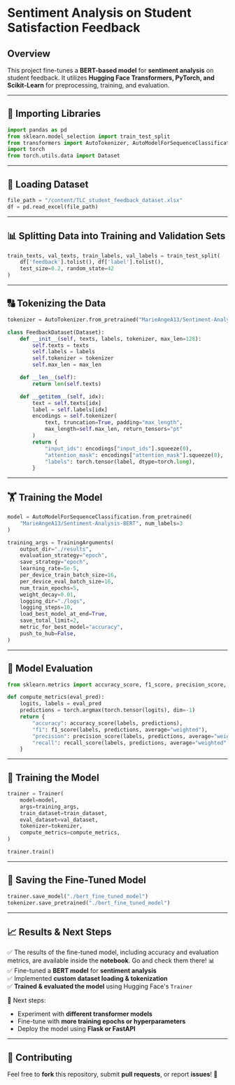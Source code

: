 # **Sentiment Analysis on Student Satisfaction Feedback**

## **Overview**  
This project fine-tunes a **BERT-based model** for **sentiment analysis** on student feedback. It utilizes **Hugging Face Transformers, PyTorch, and Scikit-Learn** for preprocessing, training, and evaluation.

---

## **📌 Importing Libraries**  

```python
import pandas as pd
from sklearn.model_selection import train_test_split
from transformers import AutoTokenizer, AutoModelForSequenceClassification, Trainer, TrainingArguments
import torch
from torch.utils.data import Dataset
```

---

## **📂 Loading Dataset**  

```python
file_path = "/content/TLC_student_feedback_dataset.xlsx"
df = pd.read_excel(file_path)
```

---

## **📊 Splitting Data into Training and Validation Sets**  

```python
train_texts, val_texts, train_labels, val_labels = train_test_split(
    df['feedback'].tolist(), df['label'].tolist(),
    test_size=0.2, random_state=42
)
```

---

## **🔠 Tokenizing the Data**  

```python
tokenizer = AutoTokenizer.from_pretrained("MarieAngeA13/Sentiment-Analysis-BERT")

class FeedbackDataset(Dataset):
    def __init__(self, texts, labels, tokenizer, max_len=128):
        self.texts = texts
        self.labels = labels
        self.tokenizer = tokenizer
        self.max_len = max_len

    def __len__(self):
        return len(self.texts)

    def __getitem__(self, idx):
        text = self.texts[idx]
        label = self.labels[idx]
        encodings = self.tokenizer(
            text, truncation=True, padding="max_length",
            max_length=self.max_len, return_tensors="pt"
        )
        return {
            "input_ids": encodings["input_ids"].squeeze(0),
            "attention_mask": encodings["attention_mask"].squeeze(0),
            "labels": torch.tensor(label, dtype=torch.long),
        }
```

---

## **🏋️ Training the Model**  

```python
model = AutoModelForSequenceClassification.from_pretrained(
    "MarieAngeA13/Sentiment-Analysis-BERT", num_labels=3
)

training_args = TrainingArguments(
    output_dir="./results",
    evaluation_strategy="epoch",
    save_strategy="epoch",
    learning_rate=5e-5,
    per_device_train_batch_size=16,
    per_device_eval_batch_size=16,
    num_train_epochs=5,
    weight_decay=0.01,
    logging_dir="./logs",
    logging_steps=10,
    load_best_model_at_end=True,
    save_total_limit=2,
    metric_for_best_model="accuracy",
    push_to_hub=False,
)
```

---

## **🎯 Model Evaluation**  

```python
from sklearn.metrics import accuracy_score, f1_score, precision_score, recall_score

def compute_metrics(eval_pred):
    logits, labels = eval_pred
    predictions = torch.argmax(torch.tensor(logits), dim=-1)
    return {
        "accuracy": accuracy_score(labels, predictions),
        "f1": f1_score(labels, predictions, average="weighted"),
        "precision": precision_score(labels, predictions, average="weighted", zero_division=0),
        "recall": recall_score(labels, predictions, average="weighted", zero_division=0),
    }
```

---

## **🚀 Training the Model**  

```python
trainer = Trainer(
    model=model,
    args=training_args,
    train_dataset=train_dataset,
    eval_dataset=val_dataset,
    tokenizer=tokenizer,
    compute_metrics=compute_metrics,
)

trainer.train()
```

---

## **💾 Saving the Fine-Tuned Model**  

```python
trainer.save_model("./bert_fine_tuned_model")
tokenizer.save_pretrained("./bert_fine_tuned_model")
```

---

## **📈 Results & Next Steps**  
✅ The results of the fine-tuned model, including accuracy and evaluation metrics, are available inside the **notebook**. Go and check them there! 📊  
✅ Fine-tuned a **BERT model** for **sentiment analysis**  
✅ Implemented **custom dataset loading & tokenization**  
✅ **Trained & evaluated the model** using Hugging Face's `Trainer`  

🔹 Next steps:  
- Experiment with **different transformer models**  
- Fine-tune with **more training epochs or hyperparameters**  
- Deploy the model using **Flask or FastAPI**  

---

## **🤝 Contributing**  
Feel free to **fork** this repository, submit **pull requests**, or report **issues**! 🚀  

